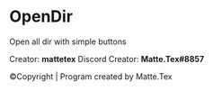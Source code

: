 # OpenDir
Open all dir with simple buttons

Creator: **mattetex**
Discord Creator: **Matte.Tex#8857**

©️Copyright | Program created by Matte.Tex
